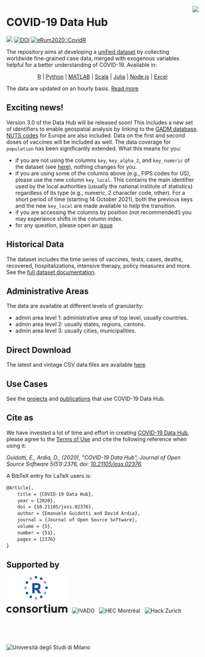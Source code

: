 <a href="https://covid19datahub.io"><img src="https://storage.covid19datahub.io/logo.svg" align="right" height="128"/></a>

# COVID-19 Data Hub

[![](https://storage.covid19datahub.io/downloads/total.svg)](https://covid19datahub.io/articles/data.html) [![DOI](https://joss.theoj.org/papers/10.21105/joss.02376/status.svg)](https://doi.org/10.21105/joss.02376) [![eRum2020::CovidR](https://badgen.net/https/runkit.io/erum2020-covidr/badge/branches/master/covid19datahub?cache=300)](https://milano-r.github.io/erum2020-covidr-contest/covid19datahub.html)


The repository aims at developing a [unified dataset](https://covid19datahub.io/articles/data.html) by collecting worldwide fine-grained case data, merged with exogenous variables helpful for a better understanding of COVID-19.  Available in:

<p align="center">
<a href="https://covid19datahub.io/articles/api/r.html" target="_blank">R</a>
|
<a href="https://covid19datahub.io/articles/api/python.html" target="_blank">Python</a>
|
<a href="https://covid19datahub.io/articles/api/matlab.html" target="_blank">MATLAB</a>
|
<a href="https://covid19datahub.io/articles/api/scala.html" target="_blank">Scala</a>
|
<a href="https://covid19datahub.io/articles/api/julia.html" target="_blank">Julia</a>
|
<a href="https://covid19datahub.io/articles/api/node.html" target="_blank">Node.js</a>
|
<a href="https://covid19datahub.io/articles/api/excel.html" target="_blank">Excel</a>
</p>

The data are updated on an hourly basis. [Read more](https://covid19datahub.io/articles/data.html)


## Exciting news!
Version 3.0 of the Data Hub will be released soon! This includes a new set of identifiers to enable geospatial analysis by linking to the [GADM database](https://gadm.org/). [NUTS codes](https://ec.europa.eu/eurostat/web/nuts/nuts-maps) for Europe are also included. Data on the first and second doses of vaccines will be included as well. The data coverage for `population` has been significantly extended. What this means for you:

- if you are not using the columns `key`, `key_alpha_2`, and `key_numeric` of the dataset (see [here](https://covid19datahub.io/articles/doc/data.html)), nothing changes for you. 
- if you are using some of the columns above (e.g., FIPS codes for US), please use the new column `key_local`. This contains the main identifier used by the local authorities (usually the national institute of statistics) regardless of its type (e.g., numeric, 2 character code, other). For a short period  of time (starting 14 October 2021), both the previous keys and the new `key_local` are made available to help the transition.
- if you are accessing the columns by position (not recommended!) you may experience shifts in the column index.
- for any question, please open an [issue](https://github.com/covid19datahub/COVID19/issues)

## Historical Data

The dataset includes the time series of vaccines, tests, cases, deaths, recovered, hospitalizations, intensive therapy, policy measures and more. See the [full dataset documentation](https://covid19datahub.io/articles/doc/data.html).

## Administrative Areas

The data are available at different levels of granularity:

- admin area level 1: administrative area of top level, usually countries.
- admin area level 2: usually states, regions, cantons.
- admin area level 3: usually cities, municipalities.

## Direct Download

The latest and vintage CSV data files are available [here](https://covid19datahub.io/articles/data.html).

## Use Cases

See the [projects](https://covid19datahub.io/articles/usage.html) and [publications](https://scholar.google.com/scholar?oi=bibs&hl=en&cites=1585537563493742217) that use COVID-19 Data Hub.

## Cite as

We have invested a lot of time and effort in creating [COVID-19 Data Hub](https://covid19datahub.io), please agree to the [Terms of Use](https://covid19datahub.io/LICENSE.html) and cite the following reference when using it:

*Guidotti, E., Ardia, D., (2020), "COVID-19 Data Hub", Journal of Open Source Software 5(51):2376, doi: [10.21105/joss.02376](https://doi.org/10.21105/joss.02376).*

A BibTeX entry for LaTeX users is:

```latex
@Article{,
    title = {COVID-19 Data Hub},
    year = {2020},
    doi = {10.21105/joss.02376},
    author = {Emanuele Guidotti and David Ardia},
    journal = {Journal of Open Source Software},
    volume = {5},
    number = {51},
    pages = {2376}
}
```

## Supported by 

<div style="height:96px">
<img height="96" src="man/figures/RConsortium.png" alt="R Consortium" style="margin-right:8px"/>
<img height="96" src="man/figures/ivado.png" alt="IVADO" style="margin-right:8px"/>
<img height="96" src="man/figures/hec-montreal.jpg" alt="HEC Montréal" style="display:inline-block;margin-right:8px" />
<img height="96" src="man/figures/hackzurich.jpeg" alt="Hack Zurich" style="display:inline-block;margin-right:8px" />
<img height="96" src="man/figures/unimi.jpg" alt="Università degli Studi di Milano" style="display:inline-block;margin-right:8px" />
</div>


